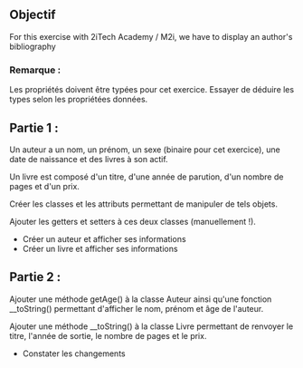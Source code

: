 ## Objectif
For this exercise with 2iTech Academy / M2i, we have to display an author's bibliography

### Remarque :

Les propriétés doivent être typées pour cet exercice.
Essayer de déduire les types selon les propriétées données.


## Partie 1 :
Un auteur a un nom, un prénom, un sexe (binaire pour cet exercice), une date de naissance et des livres à son actif.

Un livre est composé d'un titre, d'une année de parution, d'un nombre de pages et d'un prix.

Créer les classes et les attributs permettant de manipuler de tels objets.

Ajouter les getters et setters à ces deux classes (manuellement !).


- Créer un auteur et afficher ses informations 
- Créer un livre et afficher ses informations

## Partie 2 :

Ajouter une méthode getAge() à la classe Auteur ainsi qu'une fonction \_\_toString() permettant d'afficher le nom, prénom et âge de l'auteur.

Ajouter une méthode \_\_toString() à la classe Livre permettant de renvoyer le titre, l'année de sortie, le nombre de pages et le prix.

- Constater les changements
